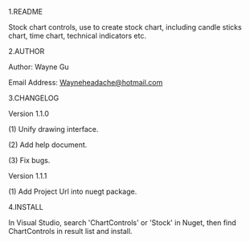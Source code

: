 1.README

Stock chart controls, use to create stock chart, including candle sticks chart, time chart, technical indicators etc.

2.AUTHOR

Author: Wayne Gu 

Email Address: Wayneheadache@hotmail.com

3.CHANGELOG

Version 1.1.0

  (1) Unify drawing interface.
  
  (2) Add help document.
  
  (3) Fix bugs.
  
Version 1.1.1

  (1) Add Project Url into nuegt package.
	  
4.INSTALL

   In Visual Studio, search 'ChartControls' or 'Stock' in Nuget, then find ChartControls in result list and install.
